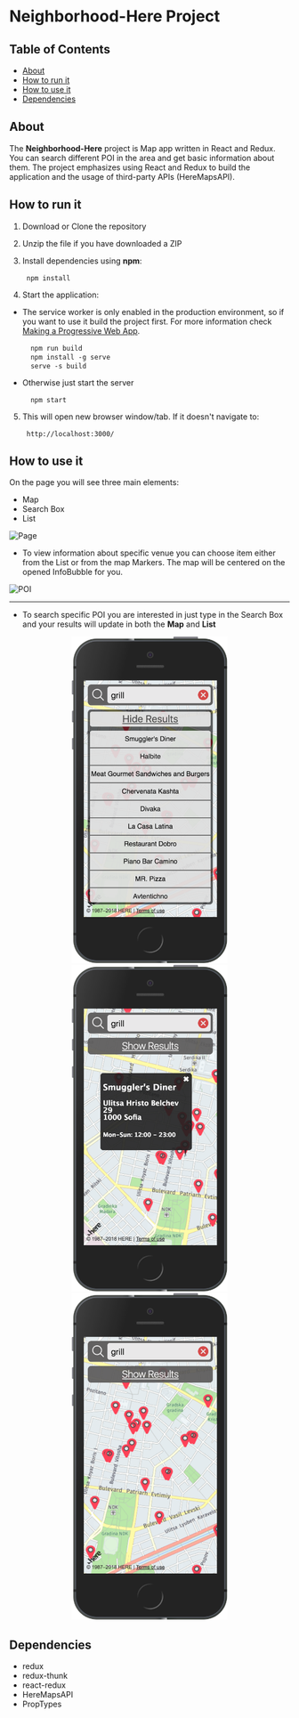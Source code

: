 # Neighborhood-Here Project

## Table of Contents

* [About](#about)
* [How to run it](#how-to-run-it)
* [How to use it](#how-to-use-it)
* [Dependencies](#dependencies)

## About

The **Neighborhood-Here** project is Map app written in React and Redux. You can search different POI in the area and get basic information about them. The project emphasizes using React and Redux to build the application and the usage of third-party APIs (HereMapsAPI). 

## How to run it

1) Download or Clone the repository
2) Unzip the file if you have downloaded a ZIP
3) Install dependencies using **npm**:

        npm install

4) Start the application:

* The service worker is only enabled in the production environment, so if you want to use it build the project first. For more information check [Making a Progressive Web App](https://goo.gl/KwvDNy).

        npm run build
        npm install -g serve
        serve -s build

* Otherwise just start the server

        npm start

5) This will open new browser window/tab. If it doesn't navigate to:

        http://localhost:3000/

## How to use it

On the page you will see three main elements:

* Map
* Search Box
* List

![Page](public/screenshots/desktop.png)

* To view information about specific venue you can choose item either from the List or from the map Markers. The map will be centered on the opened InfoBubble for you.

![POI](public/screenshots/desktop_info.png)

***

* To search specific POI you are interested in just type in the Search Box and your results will update in both the **Map** and **List**

<p align="center">
        <img src="public/screenshots/iphone5_results.png" width="280" alt="Search results on a phone">
        <img src="public/screenshots/iphone5_info.png" width="280" alt="InfoBubble on a phone">
        <img src="public/screenshots/iphone5_map.png" width="280" alt="Map results on a phone">
</p>

## Dependencies

* redux
* redux-thunk
* react-redux
* HereMapsAPI
* PropTypes
